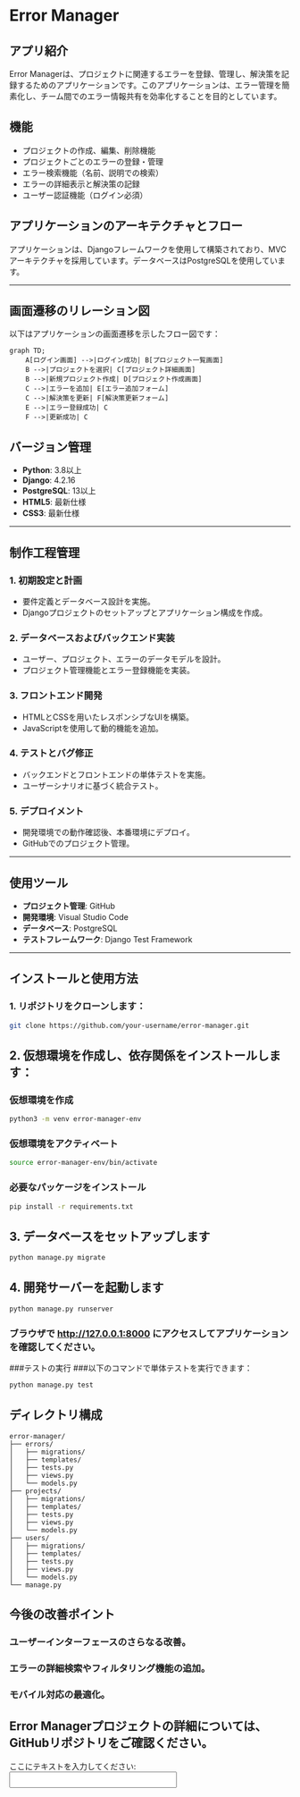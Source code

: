 # Error Manager

## アプリ紹介
Error Managerは、プロジェクトに関連するエラーを登録、管理し、解決策を記録するためのアプリケーションです。このアプリケーションは、エラー管理を簡素化し、チーム間でのエラー情報共有を効率化することを目的としています。

## 機能
- プロジェクトの作成、編集、削除機能
- プロジェクトごとのエラーの登録・管理
- エラー検索機能（名前、説明での検索）
- エラーの詳細表示と解決策の記録
- ユーザー認証機能（ログイン必須）

## アプリケーションのアーキテクチャとフロー
アプリケーションは、Djangoフレームワークを使用して構築されており、MVCアーキテクチャを採用しています。データベースはPostgreSQLを使用しています。

---

## 画面遷移のリレーション図
以下はアプリケーションの画面遷移を示したフロー図です：

```mermaid
graph TD;
    A[ログイン画面] -->|ログイン成功| B[プロジェクト一覧画面]
    B -->|プロジェクトを選択| C[プロジェクト詳細画面]
    B -->|新規プロジェクト作成| D[プロジェクト作成画面]
    C -->|エラーを追加| E[エラー追加フォーム]
    C -->|解決策を更新| F[解決策更新フォーム]
    E -->|エラー登録成功| C
    F -->|更新成功| C
```

## バージョン管理
- **Python**: 3.8以上
- **Django**: 4.2.16
- **PostgreSQL**: 13以上
- **HTML5**: 最新仕様
- **CSS3**: 最新仕様

---

## 制作工程管理

### 1. 初期設定と計画
- 要件定義とデータベース設計を実施。
- Djangoプロジェクトのセットアップとアプリケーション構成を作成。

### 2. データベースおよびバックエンド実装
- ユーザー、プロジェクト、エラーのデータモデルを設計。
- プロジェクト管理機能とエラー登録機能を実装。

### 3. フロントエンド開発
- HTMLとCSSを用いたレスポンシブなUIを構築。
- JavaScriptを使用して動的機能を追加。

### 4. テストとバグ修正
- バックエンドとフロントエンドの単体テストを実施。
- ユーザーシナリオに基づく統合テスト。

### 5. デプロイメント
- 開発環境での動作確認後、本番環境にデプロイ。
- GitHubでのプロジェクト管理。

---

## 使用ツール
- **プロジェクト管理**: GitHub
- **開発環境**: Visual Studio Code
- **データベース**: PostgreSQL
- **テストフレームワーク**: Django Test Framework

---

## インストールと使用方法

### 1. リポジトリをクローンします：
```bash
git clone https://github.com/your-username/error-manager.git
```

## 2. 仮想環境を作成し、依存関係をインストールします：

### 仮想環境を作成
```bash
python3 -m venv error-manager-env
```

### 仮想環境をアクティベート
```bash
source error-manager-env/bin/activate
```

### 必要なパッケージをインストール
```bash
pip install -r requirements.txt
```

## 3. データベースをセットアップします
```bash
python manage.py migrate
```

## 4. 開発サーバーを起動します
```bash
python manage.py runserver
```
### ブラウザで http://127.0.0.1:8000 にアクセスしてアプリケーションを確認してください。


###テストの実行
###以下のコマンドで単体テストを実行できます：
```bash
python manage.py test
```

## ディレクトリ構成
```plaintext
error-manager/
├── errors/
│   ├── migrations/
│   ├── templates/
│   ├── tests.py
│   ├── views.py
│   └── models.py
├── projects/
│   ├── migrations/
│   ├── templates/
│   ├── tests.py
│   ├── views.py
│   └── models.py
├── users/
│   ├── migrations/
│   ├── templates/
│   ├── tests.py
│   ├── views.py
│   └── models.py
└── manage.py
```

## 今後の改善ポイント
### ユーザーインターフェースのさらなる改善。
### エラーの詳細検索やフィルタリング機能の追加。
### モバイル対応の最適化。

## Error Managerプロジェクトの詳細については、GitHubリポジトリをご確認ください。
<form>
  <label for="input">ここにテキストを入力してください:</label><br>
  <input type="text" id="input" name="input" style="width:300px; padding:5px;">
</form>
